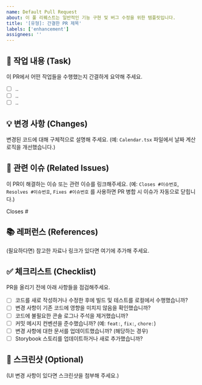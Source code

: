 ```yaml
---
name: Default Pull Request
about: 이 풀 리퀘스트는 일반적인 기능 구현 및 버그 수정을 위한 템플릿입니다.
title: '[유형]: 간결한 PR 제목'
labels: ['enhancement']
assignees: ''
---
```


## 🚀 작업 내용 (Task)

이 PR에서 어떤 작업들을 수행했는지 간결하게 요약해 주세요.

- [ ] ..
- [ ] ..
- [ ] ..

## 💡 변경 사항 (Changes)

변경된 코드에 대해 구체적으로 설명해 주세요. (예: `Calendar.tsx` 파일에서 날짜 계산 로직을 개선했습니다.)

## 📝 관련 이슈 (Related Issues)

이 PR이 해결하는 이슈 또는 관련 이슈를 링크해주세요.
(예: `Closes #이슈번호`, `Resolves #이슈번호`, `Fixes #이슈번호` 를 사용하면 PR 병합 시 이슈가 자동으로 닫힙니다.)

Closes #

## 📚 레퍼런스 (References)

(필요하다면) 참고한 자료나 링크가 있다면 여기에 추가해 주세요.

## ✅ 체크리스트 (Checklist)

PR을 올리기 전에 아래 사항들을 점검해주세요.

- [ ] 코드를 새로 작성하거나 수정한 후에 빌드 및 테스트를 로컬에서 수행했습니까?
- [ ] 변경 사항이 기존 코드에 영향을 미치지 않음을 확인했습니까?
- [ ] 코드에 불필요한 콘솔 로그나 주석을 제거했습니까?
- [ ] 커밋 메시지 컨벤션을 준수했습니까? (예: `feat:`, `fix:`, `chore:`)
- [ ] 변경 사항에 대한 문서를 업데이트했습니까? (해당하는 경우)
- [ ] Storybook 스토리를 업데이트하거나 새로 추가했습니까?

## 📸 스크린샷 (Optional)

(UI 변경 사항이 있다면 스크린샷을 첨부해 주세요.)